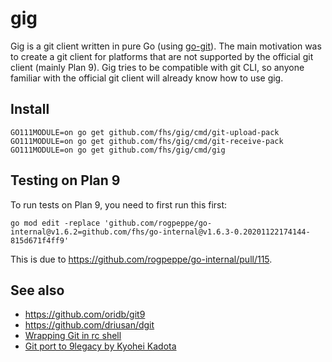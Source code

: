# gig

Gig is a git client written in pure Go (using
[go-git](https://github.com/go-git/go-git)). The main motivation was to
create a git client for platforms that are not supported by the official
git client (mainly Plan 9). Gig tries to be compatible with git CLI,
so anyone familiar with the official git client will already know how
to use gig.

## Install

```
GO111MODULE=on go get github.com/fhs/gig/cmd/git-upload-pack
GO111MODULE=on go get github.com/fhs/gig/cmd/git-receive-pack
GO111MODULE=on go get github.com/fhs/gig/cmd/gig
```

## Testing on Plan 9

To run tests on Plan 9, you need to first run this first:
```
go mod edit -replace 'github.com/rogpeppe/go-internal@v1.6.2=github.com/fhs/go-internal@v1.6.3-0.20201122174144-815d671f4ff9'
```
This is due to https://github.com/rogpeppe/go-internal/pull/115.

## See also
* https://github.com/oridb/git9
* https://github.com/driusan/dgit
* [Wrapping Git in rc shell](https://blog.gopheracademy.com/advent-2014/wrapping-git/)
* [Git port to 9legacy by Kyohei Kadota](https://9fans.topicbox.com/groups/9fans/Te3752ec266e3a002-M7286f7236d8aab10096f7946/9fans-git-client)
